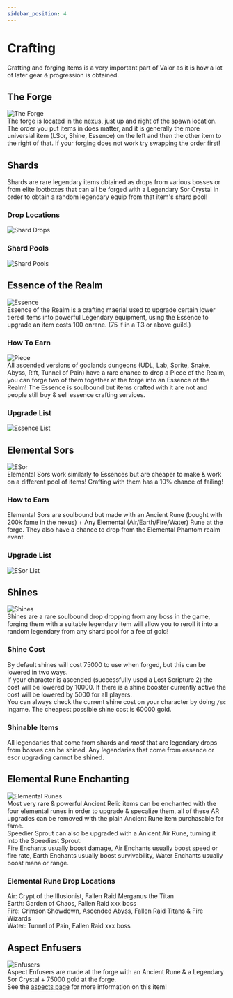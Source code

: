 ```yaml
---
sidebar_position: 4
---
```


# Crafting  
Crafting and forging items is a very important part of Valor as it is how a lot of later gear & progression is obtained.

## The Forge
![The Forge](https://i.imgur.com/RxCCVdg.png)  
The forge is located in the nexus, just up and right of the spawn location.  
The order you put items in does matter, and it is generally the more universial item (LSor, Shine, Essence) on the left and then the other item to the right of that. If your forging does not work try swapping the order first!


## Shards
Shards are rare legendary items obtained as drops from various bosses or from elite lootboxes that can all be forged with a Legendary Sor Crystal in order to obtain a random legendary equip from that item's shard pool!

### Drop Locations
![Shard Drops](https://media.discordapp.net/attachments/916852010719014933/916852409752494101/unknown.png?width=687&height=620)

### Shard Pools
![Shard Pools](https://media.discordapp.net/attachments/732139834876887100/1004886144615469187/shard_pool.png?width=1166&height=656)   


## Essence of the Realm
![Essence](https://i.imgur.com/ojy2uHE.png)  
Essence of the Realm is a crafting maerial used to upgrade certain lower tiered items into powerful Legendary equipment, using the Essence to upgrade an item costs 100 onrane. (75 if in a T3 or above guild.)

### How To Earn
![Piece](https://i.imgur.com/xFlaOlI.png)  
All ascended versions of godlands dungeons (UDL, Lab, Sprite, Snake, Abyss, Rift, Tunnel of Pain) have a rare chance to drop a Piece of the Realm, you can forge two of them together at the forge into an Essence of the Realm! The Essence is soulbound but items crafted with it are not and people still buy & sell essence crafting services.

### Upgrade List
![Essence List](https://media.discordapp.net/attachments/954437216992641045/985986142157561896/unknown.png?width=686&height=620)


## Elemental Sors
![ESor](https://i.imgur.com/NAQXhqa.png)  
Elemental Sors work similarly to Essences but are cheaper to make & work on a different pool of items! Crafting with them has a 10% chance of failing!

### How to Earn
Elemental Sors are soulbound but made with an Ancient Rune (bought with 200k fame in the nexus) + Any Elemental (Air/Earth/Fire/Water) Rune at the forge. They also have a chance to drop from the Elemental Phantom realm event.

### Upgrade List
![ESor List](https://cdn.discordapp.com/attachments/955249831390105640/1004885413795729428/esor.png)  



## Shines
![Shines](https://i.imgur.com/mEXNIDL.png)  
Shines are a rare soulbound drop dropping from any boss in the game, forging them with a suitable legendary item will allow you to reroll it into a random legendary from any shard pool for a fee of gold!

### Shine Cost
By default shines will cost 75000 to use when forged, but this can be lowered in two ways.  
If your character is ascended (successfully used a Lost Scripture 2) the cost will be lowered by 10000.
If there is a shine booster currently active the cost will be lowered by 5000 for all players.  
You can always check the current shine cost on your character by doing `/sc` ingame. The cheapest possible shine cost is 60000 gold.

### Shinable Items
All legendaries that come from shards and *most* that are legendary drops from bosses can be shined. Any legendaries that come from essence or esor upgrading cannot be shined.


##  Elemental Rune Enchanting
![Elemental Runes](https://i.imgur.com/dQRr6s3.png)  
Most very rare & powerful Ancient Relic items can be enchanted with the four elemental runes in order to upgrade & specalize them, all of these AR upgrades can be removed with the plain Ancient Rune item purchasable for fame.  
Speedier Sprout can also be upgraded with a Anicent Air Rune, turning it into the Speediest Sprout.  
Fire Enchants usually boost damage, Air Enchants usually boost speed or fire rate, Earth Enchants usually boost survivability, Water Enchants usually boost mana or range.

### Elemental Rune Drop Locations
Air: Crypt of the Illusionist, Fallen Raid Merganus the Titan  
Earth: Garden of Chaos, Fallen Raid xxx boss  
Fire: Crimson Showdown, Ascended Abyss, Fallen Raid Titans & Fire Wizards  
Water: Tunnel of Pain, Fallen Raid xxx boss


## Aspect Enfusers
![Enfusers](https://i.imgur.com/mL6vKxX.png)  
Aspect Enfusers are made at the forge with an Ancient Rune & a Legendary Sor Crystal + 75000 gold at the forge.  
See the [aspects page](https://wiki-test.valorserver.com/docs/mechanics/aspects) for more information on this item!
